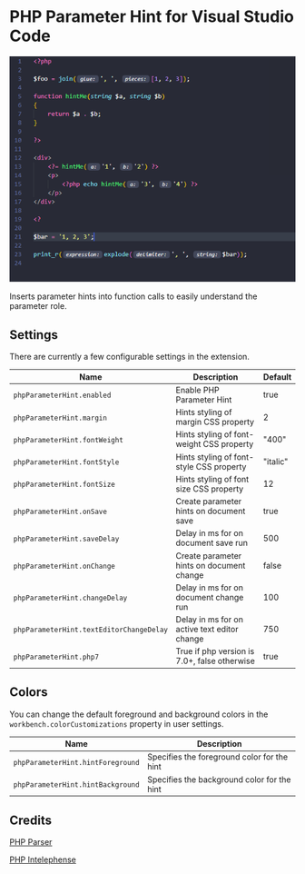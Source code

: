 # PHP Parameter Hint for Visual Studio Code

![php-parameter-hint screenshot](php-parameter-hint.png)

Inserts parameter hints into function calls to easily understand the parameter role.

## Settings

There are currently a few configurable settings in the extension.

| Name                                     | Description                                  | Default  |
| ---------------------------------------- | -------------------------------------------- | -------- |
| `phpParameterHint.enabled`               | Enable PHP Parameter Hint                    | true     |
| `phpParameterHint.margin`                | Hints styling of margin CSS property         | 2        |
| `phpParameterHint.fontWeight`            | Hints styling of font-weight CSS property    | "400"    |
| `phpParameterHint.fontStyle`             | Hints styling of font-style CSS property     | "italic" |
| `phpParameterHint.fontSize`              | Hints styling of font size CSS property      | 12       |
| `phpParameterHint.onSave`                | Create parameter hints on document save      | true     |
| `phpParameterHint.saveDelay`             | Delay in ms for on document save run         | 500      |
| `phpParameterHint.onChange`              | Create parameter hints on document change    | false    |
| `phpParameterHint.changeDelay`           | Delay in ms for on document change run       | 100      |
| `phpParameterHint.textEditorChangeDelay` | Delay in ms for on active text editor change | 750      |
| `phpParameterHint.php7`                  | True if php version is 7.0+, false otherwise | true     |

## Colors

You can change the default foreground and background colors in the `workbench.colorCustomizations` property in user settings.

| Name                              | Description                                 |
| --------------------------------- | ------------------------------------------- |
| `phpParameterHint.hintForeground` | Specifies the foreground color for the hint |
| `phpParameterHint.hintBackground` | Specifies the background color for the hint |

## Credits

[PHP Parser](https://github.com/glayzzle/php-parser)

[PHP Intelephense](https://github.com/bmewburn/vscode-intelephense)
